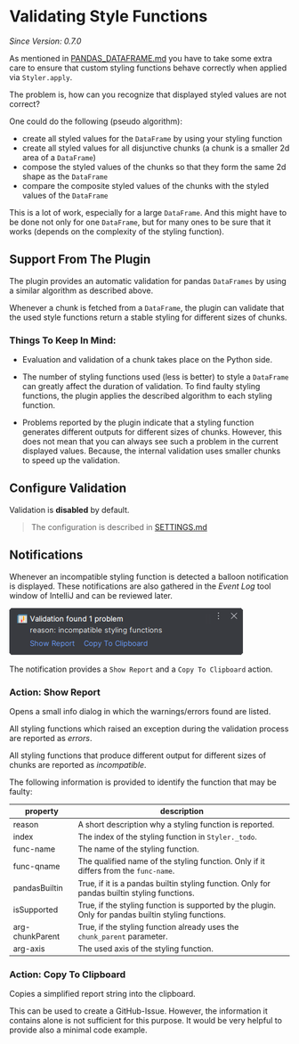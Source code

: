 # Validating Style Functions
*Since Version: 0.7.0*

As mentioned in [PANDAS_DATAFRAME.md](./PANDAS_DATAFRAME.md#styling-a-dataframe) you have to take some extra care to
ensure that custom styling functions behave correctly when applied via `Styler.apply`. 

The problem is, how can you recognize that displayed styled values are not correct?

One could do the following (pseudo algorithm):

- create all styled values for the `DataFrame` by using your styling function
- create all styled values for all disjunctive chunks (a chunk is a smaller 2d area of a `DataFrame`)
- compose the styled values of the chunks so that they form the same 2d shape as the `DataFrame`
- compare the composite styled values of the chunks with the styled values of the `DataFrame`

This is a lot of work, especially for a large `DataFrame`. 
And this might have to be done not only for one `DataFrame`, but for many ones to be sure that it works (depends on the complexity of the styling function).

## Support From The Plugin
The plugin provides an automatic validation for pandas `DataFrames` by using a similar algorithm as described above.

Whenever a chunk is fetched from a `DataFrame`, the plugin can validate that the used style functions return a stable styling for different sizes of chunks.


### Things To Keep In Mind:

- Evaluation and validation of a chunk takes place on the Python side.

- The number of styling functions used (less is better) to style a `DataFrame` can greatly affect the duration of validation.
  To find faulty styling functions, the plugin applies the described algorithm to each styling function.

- Problems reported by the plugin indicate that a styling function generates different outputs for different sizes of chunks.
  However, this does not mean that you can always see such a problem in the current displayed values.
  Because, the internal validation uses smaller chunks to speed up the validation.

## Configure Validation
Validation is **disabled** by default.

> The configuration is described in [SETTINGS.md](SETTINGS.md)

## Notifications
Whenever an incompatible styling function is detected a balloon notification is displayed.
These notifications are also gathered in the *Event Log* tool window of IntelliJ and can be reviewed later.

![notification_invalid_styling_function](images/notification_invalid_styling_function.png)

The notification provides a `Show Report` and a `Copy To Clipboard` action.

### Action: Show Report
Opens a small info dialog in which the warnings/errors found are listed.

All styling functions which raised an exception during the validation process are reported as *errors*.

All styling functions that produce different output for different sizes of chunks are reported as *incompatible*.

The following information is provided to identify the function that may be faulty:

| property        | description                                                                                          |
|-----------------|------------------------------------------------------------------------------------------------------|
| reason          | A short description why a styling function is reported.                                              |
| index           | The index of the styling function in `Styler._todo`.                                                 |
| func-name       | The name of the styling function.                                                                    |
| func-qname      | The qualified name of the styling function. Only if it differs from the `func-name`.                 |
| pandasBuiltin   | True, if it is a pandas builtin styling function. Only for pandas builtin styling functions.         |
| isSupported     | True, if the styling function is supported by the plugin. Only for pandas builtin styling functions. |
| arg-chunkParent | True, if the styling function already uses the `chunk_parent` parameter.                             |
| arg-axis        | The used axis of the styling function.                                                               |

### Action: Copy To Clipboard
Copies a simplified report string into the clipboard.

This can be used to create a GitHub-Issue.
However, the information it contains alone is not sufficient for this purpose.
It would be very helpful to provide also a minimal code example.
